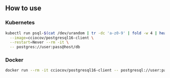 ## How to use

### Kubernetes

```bash
kubectl run psql-$(cat /dev/urandom | tr -dc 'a-z0-9' | fold -w 4 | head -n 1) \
  --image=cciocov/postgresql16-client \
  --restart=Never --rm -it \
  -- postgres://user:pass@host/db
```

### Docker

```bash
docker run --rm -it cciocov/postgresql16-client -- postgresql://user:pass@host/db
```
